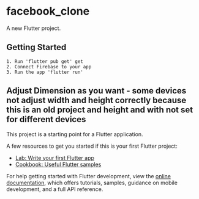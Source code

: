 # facebook_clone

A new Flutter project.

## Getting Started

    1. Run 'flutter pub get' get
    2. Connect Firebase to your app
    3. Run the app 'flutter run'

## Adjust Dimension as you want - some devices not adjust width and height correctly because this is an old project and height and with not set for different devices

This project is a starting point for a Flutter application.

A few resources to get you started if this is your first Flutter project:

- [Lab: Write your first Flutter app](https://docs.flutter.dev/get-started/codelab)
- [Cookbook: Useful Flutter samples](https://docs.flutter.dev/cookbook)

For help getting started with Flutter development, view the
[online documentation](https://docs.flutter.dev/), which offers tutorials,
samples, guidance on mobile development, and a full API reference.
